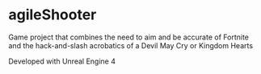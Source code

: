 # agileShooter

Game project that combines the need to aim and be accurate of Fortnite and the hack-and-slash acrobatics of a Devil May Cry or Kingdom Hearts

Developed with Unreal Engine 4